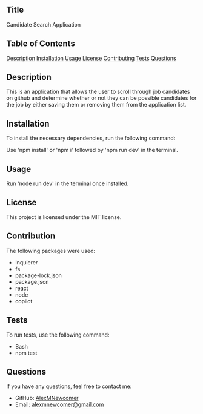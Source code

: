 ## Title
Candidate Search Application

## Table of Contents
[Description](#description)
[Installation](#installation)
[Usage](#usage)
[License](#license)
[Contributing](#contributing)
[Tests](#tests)
[Questions](#questions)

## Description
This is an application that allows the user to scroll through job candidates on github and determine whether or not they can be possible candidates for the job by either saving them or removing them from the application list.

## Installation
To install the necessary dependencies, run the following command:

Use 'npm install' or 'npm i' followed by 'npm run dev' in the terminal.

## Usage
Run 'node run dev' in the terminal once installed.

## License
This project is licensed under the MIT license.

## Contribution
The following packages were used:
- Inquierer
- fs
- package-lock.json
- package.json
- react
- node
- copilot

## Tests
To run tests, use the following command:

- Bash
- npm test

## Questions
If you have any questions, feel free to contact me:
- GitHub: [AlexMNewcomer](https://github.com/AlexMNewcomer)
- Email: alexmnewcomer@gmail.com
